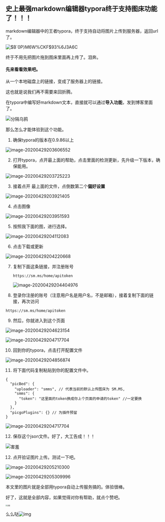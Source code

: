## 史上最强markdown编辑器typora终于支持图床功能了！！！

markdown编辑器中的王者typora，终于支持自动将图片上传到服务器，返回url了。

![$B`0P}M6W%CKF$93%6J3A6C](http://imgbed-xia-2.oss-cn-hangzhou.aliyuncs.com/img/IxOH4uEiftSanT1.png)

终于不用先把图片拖到图床里面再上传了。泪奔。

#### 先来看看效果吧。

从一个本地磁盘上的链接，变成了服务器上的链接。

这也就是说我们再不需要来回折腾。

在typora中编写好markdown文本，直接就可以通过**导入功能**，发到博客里面了。

![分隔乌鸦](http://imgbed-xia-2.oss-cn-hangzhou.aliyuncs.com/img/ro4KLpCvZJR7uBa.jpg)

那么怎么才能体验到这个功能。

1. 确保typora的版本在0.9.86以上

![image-20200429203606552](http://imgbed-xia-2.oss-cn-hangzhou.aliyuncs.com/img/3PirA2y1Y58fxkc.png)

2. 打开typora，点开最上面的帮助，点击里面的检测更新，先升级一下版本，确保能用。

![image-20200429203725223](http://imgbed-xia-2.oss-cn-hangzhou.aliyuncs.com/img/Jk1QPvgyc73qLSx.png)

3. 接着点开 最上面的文件，点倒数第二个**偏好设置**

![image-20200429203921405](http://imgbed-xia-2.oss-cn-hangzhou.aliyuncs.com/img/b2kaldZCqrFyBfO.png)

4. 点击图像

![image-20200429203951593](http://imgbed-xia-2.oss-cn-hangzhou.aliyuncs.com/img/vqT1JW8epPlLkr2.png)

5. 按照我下面的图，进行选择。

![image-20200429204112083](http://imgbed-xia-2.oss-cn-hangzhou.aliyuncs.com/img/zUBSWXvxYkaRCoi.png)

6. 点击下载或更新

![image-20200429204220668](http://imgbed-xia-2.oss-cn-hangzhou.aliyuncs.com/img/ILQ2De6fzayoPs7.png)

7. 复制下面这条链接，并注册账号

   ```
   https://sm.ms/home/apitoken
   ```

   ![image-20200429204404976](http://imgbed-xia-2.oss-cn-hangzhou.aliyuncs.com/img/SbZjpWwIGN6oTKV.png)

8. 登录你注册的账号（注意用户名是用户名，不是邮箱），接着复制下面的链接，再次访问

```
https://sm.ms/home/apitoken
```

9. 然后，你就进入到这个页面

![image-20200429204623154](http://imgbed-xia-2.oss-cn-hangzhou.aliyuncs.com/img/8ECsyH1RcYUrdfb.png)

![image-20200429204717704](http://imgbed-xia-2.oss-cn-hangzhou.aliyuncs.com/img/K2gziIAeabpMV56.png)

10. 回到你的typora，点击打开配置文件



![image-20200429204856874](http://imgbed-xia-2.oss-cn-hangzhou.aliyuncs.com/img/zlbpUIH65kfEVoF.png)

11. 将下面代码复制粘贴到你的配置文件中。

```
{
  "picBed": {
    "uploader": "smms", // 代表当前的默认上传图床为 SM.MS,
    "smms": {
      "token": "这里面的token换成你上个页面的申请的token" //一定要换
    }
  },
  "picgoPlugins": {} // 为插件预留
}
```

![image-20200429204717704](http://imgbed-xia-2.oss-cn-hangzhou.aliyuncs.com/img/K2gziIAeabpMV56.png)

12. 保存这个json文件。好了，大工告成！！！

![害羞](http://imgbed-xia-2.oss-cn-hangzhou.aliyuncs.com/img/HJnb2MwDkSVoKfz.jpg)

12. 点开验证图片上传。测试一下吧。

![image-20200429205210300](http://imgbed-xia-2.oss-cn-hangzhou.aliyuncs.com/img/LsCNwz2kvFmUB5I.png)

![image-20200429205309996](http://imgbed-xia-2.oss-cn-hangzhou.aliyuncs.com/img/xXcvIy8kaWVeSbh.png)



本文里的图片就是全部用typora自动上传服务搞的。体验很棒。

好了，这就是全部内容，如果觉得对你有帮助，就点个赞吧。

<img src="http://imgbed-xia-2.oss-cn-hangzhou.aliyuncs.com/img/JUARwS3lhCBae7D.jpg" alt="求赞" style="zoom:33%;" />

么么哒![img](http://imgbed-xia-2.oss-cn-hangzhou.aliyuncs.com/img/8RBoyhKsY9w3ZQq.png)